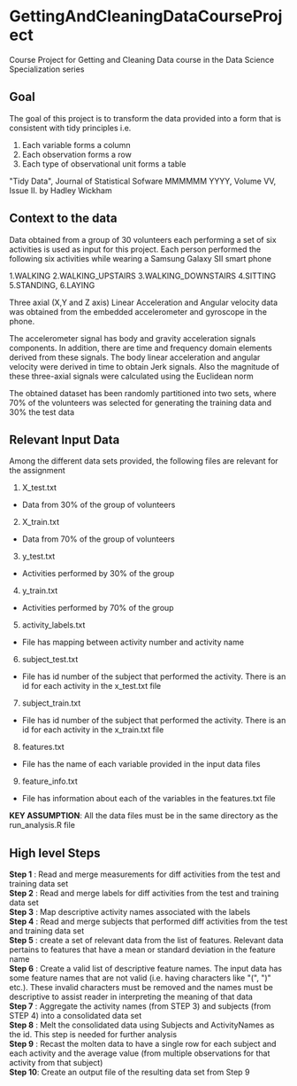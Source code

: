 # GettingAndCleaningDataCourseProject
Course Project for Getting and Cleaning Data course in the Data Science Specialization series

## Goal
The goal of this project is to transform the data provided into a form that is consistent with
tidy principles i.e. 
1. Each variable forms a column
2. Each observation forms a row
3. Each type of observational unit forms a table

"Tidy Data", Journal of Statistical Sofware MMMMMM YYYY, Volume VV, Issue II. by Hadley Wickham

## Context to the data
Data obtained from a group of 30 volunteers each performing a set of six 
activities is used as input for this project. Each person performed the 
following six activities while wearing a Samsung Galaxy SII smart phone

1.WALKING
2.WALKING_UPSTAIRS
3.WALKING_DOWNSTAIRS
4.SITTING
5.STANDING, 
6.LAYING 

Three axial (X,Y and Z axis) Linear Acceleration and Angular velocity data was 
obtained from the embedded accelerometer and gyroscope in the phone. 

The accelerometer signal has body and gravity acceleration signals components. 
In addition, there are time and frequency domain elements derived from these 
signals. The body linear acceleration and angular velocity were derived 
in time to obtain Jerk signals. Also the magnitude of these three-axial 
signals were calculated using the Euclidean norm

The obtained dataset has been 
randomly partitioned into two sets, where 70% of the volunteers was 
selected for generating the training data and 30% the test data

## Relevant Input Data 
Among the different data sets provided, the following files are relevant for the
assignment  
1. X_test.txt   
+ Data from 30% of the group of volunteers  
2. X_train.txt  
+ Data from 70% of the group of volunteers  
3. y_test.txt  
+ Activities performed by 30% of the group  
4. y_train.txt  
+ Activities performed by 70% of the group  
5. activity_labels.txt  
+ File has mapping between activity number and activity name  
6. subject_test.txt  
+ File has id number of the subject that performed the activity. There is an id for each activity in the x_test.txt file  
7. subject_train.txt  
+ File has id number of the subject that performed the activity. There is an id for each activity in the x_train.txt file  
8. features.txt  
+ File has the name of each variable provided in the input data files  
9. feature_info.txt  
+ File has information about each of the variables in the features.txt file  

**KEY ASSUMPTION**: All the data files must be in the same directory as the run_analysis.R file  

## High level Steps  

**Step 1** : Read and merge measurements for diff activities from the test and training data set  
**Step 2** : Read and merge labels for diff activities from the test and training data set  
**Step 3** : Map descriptive activity names associated with the labels  
**Step 4** : Read and merge subjects that performed diff activities from the test and training data set  
**Step 5** : create a set of relevant data from the list of features. Relevant data pertains to features that have a mean or standard deviation in the feature name  
**Step 6** : Create a valid list of descriptive feature names. The input data has some feature names that are not valid (i.e. having characters like "(", ")" etc.). These invalid characters must be removed and the names must be descriptive to assist reader in interpreting the meaning of that data  
**Step 7** : Aggregate the activity names (from STEP 3) and subjects (from STEP 4) into a consolidated data set  
**Step 8** : Melt the consolidated data using Subjects and ActivityNames as the id. This step is needed for further analysis  
**Step 9** : Recast the molten data to have a single row for each subject and each activity and the average value (from multiple observations for that activity from that subject)  
**Step 10**: Create an output file of the resulting data set from Step 9  
